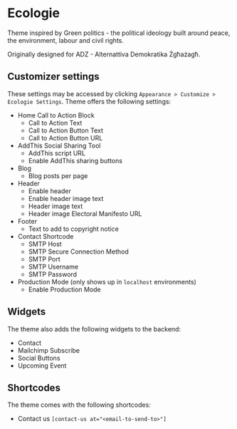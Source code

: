 # Ecologie
Theme inspired by Green politics - the political ideology built around peace, the environment, labour and civil rights.

Originally designed for ADZ - Alternattiva Demokratika Żgħażagħ.

## Customizer settings
These settings may be accessed by clicking `` Appearance > Customize > Ecologie Settings ``. Theme offers the following settings:
* Home Call to Action Block
  - Call to Action Text
  - Call to Action Button Text
  - Call to Action Button URL
* AddThis Social Sharing Tool
  - AddThis script URL
  - Enable AddThis sharing buttons
* Blog
  - Blog posts per page
* Header
  - Enable header
  - Enable header image text
  - Header image text
  - Header image Electoral Manifesto URL
* Footer
  - Text to add to copyright notice
* Contact Shortcode
  - SMTP Host
  - SMTP Secure Connection Method
  - SMTP Port
  - SMTP Username
  - SMTP Password
* Production Mode (only shows up in `` localhost `` environments)
  - Enable Production Mode

## Widgets
The theme also adds the following widgets to the backend:
* Contact
* Mailchimp Subscribe
* Social Buttons
* Upcoming Event

## Shortcodes
The theme comes with the following shortcodes:
* Contact us `` [contact-us at="<email-to-send-to>"] ``